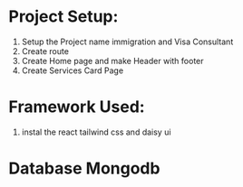 # Project Setup:
1. Setup the Project name immigration and Visa Consultant
2. Create route
3. Create Home page and make Header with footer
4. Create Services Card Page


# Framework Used:
1. instal the react tailwind css and daisy ui

# Database Mongodb



